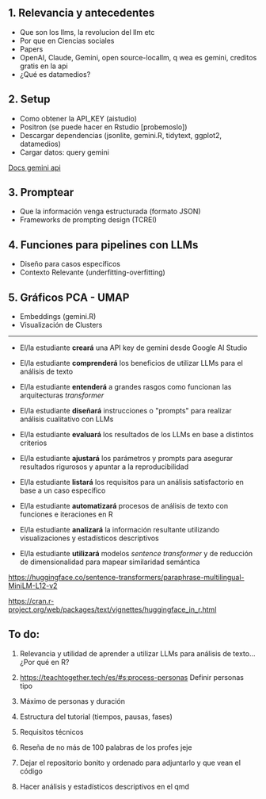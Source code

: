 ## 1. Relevancia y antecedentes

-   Que son los llms, la revolucion del llm etc
-   Por que en Ciencias sociales
-   Papers
-   OpenAI, Claude, Gemini, open source-locallm, q wea es gemini, creditos gratis en la api
-   ¿Qué es datamedios?

## 2. Setup

-   Como obtener la API_KEY (aistudio)
-   Positron (se puede hacer en Rstudio \[probemoslo\])
-   Descargar dependencias (jsonlite, gemini.R, tidytext, ggplot2, datamedios)
-   Cargar datos: query gemini

[Docs gemini api](https://jhk0530.github.io/gemini.R/reference/index.html)

## 3. Promptear

-   Que la información venga estructurada (formato JSON)
-   Frameworks de prompting design (TCREI)

## 4. Funciones para pipelines con LLMs

-   Diseño para casos específicos
-   Contexto Relevante (underfitting-overfitting)

## 5. Gráficos PCA - UMAP
-   Embeddings (gemini.R)
-   Visualización de Clusters

---

  

- El/la estudiante **creará** una API key de gemini desde Google AI Studio

- El/la estudiante **comprenderá** los beneficios de utilizar LLMs para el análisis de texto

- El/la estudiante **entenderá** a grandes rasgos como funcionan las arquitecturas *transformer*

- El/la estudiante **diseñará** instrucciones o "prompts" para realizar análisis cualitativo con LLMs

- El/la estudiante **evaluará** los resultados de los LLMs en base a distintos criterios

- El/la estudiante **ajustará** los parámetros y prompts para asegurar resultados rigurosos y apuntar a la reproducibilidad

- El/la estudiante **listará** los requisitos para un análisis satisfactorio en base a un caso específico

- El/la estudiante **automatizará** procesos de análisis de texto con funciones e iteraciones en R

- El/la estudiante **analizará** la información resultante utilizando visualizaciones y estadísticos descriptivos

- El/la estudiante **utilizará** modelos *sentence transformer* y de reducción de dimensionalidad para mapear similaridad semántica

  

https://huggingface.co/sentence-transformers/paraphrase-multilingual-MiniLM-L12-v2

  

https://cran.r-project.org/web/packages/text/vignettes/huggingface_in_r.html

  

## To do:

  

1. Relevancia y utilidad de aprender a utilizar LLMs para análisis de texto... ¿Por qué en R?

2. https://teachtogether.tech/es/#s:process-personas Definir personas tipo

3. Máximo de personas y duración

4. Estructura del tutorial (tiempos, pausas, fases)

5. Requisitos técnicos

6. Reseña de no más de 100 palabras de los profes jeje

7. Dejar el repositorio bonito y ordenado para adjuntarlo y que vean el código

8. Hacer análisis y estadísticos descriptivos en el qmd

